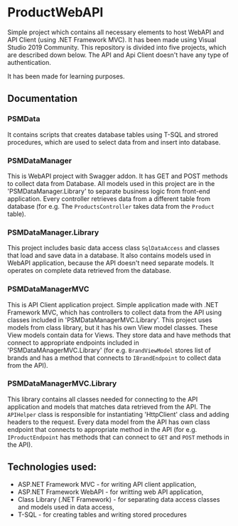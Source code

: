 # ProductWebAPI

Simple project which contains all necessary elements to host WebAPI and API Client (using .NET Framework MVC). It has been made using Visual Studio 2019 Community. This repository is divided into five projects, which are described down below. The API and Api Client doesn't have any type of authentication.

It has been made for learning purposes.

## Documentation
### PSMData
  It contains scripts that creates database tables using T-SQL and strored procedures, which are used to select data from and insert into database.

### PSMDataManager
  This is WebAPI project with Swagger addon. It has GET and POST methods to collect data from Database. All models used in this project are in the 'PSMDataManager.Library' to separate business logic from front-end application. Every controller retrieves data from a different table from database (for e.g. The `ProductsController` takes data from the `Product` table). 

### PSMDataManager.Library
  This project includes basic data access class `SqlDataAccess` and classes that load and save data in a database. It also contains models used in WebAPI application, because the API doesn't need separate models. It operates on complete data retrieved from the database.

### PSMDataManagerMVC
  This is API Client application project. Simple application made with .NET Framework MVC, which has controllers to collect data from the API using classes included in 'PSMDataManagerMVC.Library'. This project uses models from class library, but it has his own View model classes. These View models contain data for Views. They store data and have methods that connect to appropriate endpoints included in 'PSMDataMAnagerMVC.Library' (for e.g. `BrandViewModel` stores list of brands and has a method that connects to `IBrandEndpoint` to collect data from the API).

### PSMDataManagerMVC.Library
  This library contains all classes needed for connecting to the API application and models that matches data retrieved from the API. The `APIHelper` class is responsible for instantiating 'HttpClient' class and adding headers to the request. Every data model from the API has own class endpoint that connects to appropriate method in the API (for e.g. `IProductEndpoint` has methods that can connect to `GET` and `POST` methods in the API).

## Technologies used:
* ASP.NET Framework MVC - for writing API client application,
* ASP.NET Framework WebAPI - for writting web API application,
* Class Library (.NET Framework) - for separating data access classes and models used in data access, 
* T-SQL - for creating tables and writing stored procedures
